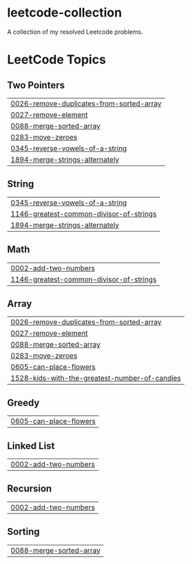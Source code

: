 # leetcode-collection
A collection of my resolved Leetcode problems.

<!---LeetCode Topics Start-->
# LeetCode Topics
## Two Pointers
|  |
| ------- |
| [0026-remove-duplicates-from-sorted-array](https://github.com/FabiMur/leetcode-collection/tree/master/0026-remove-duplicates-from-sorted-array) |
| [0027-remove-element](https://github.com/FabiMur/leetcode-collection/tree/master/0027-remove-element) |
| [0088-merge-sorted-array](https://github.com/FabiMur/leetcode-collection/tree/master/0088-merge-sorted-array) |
| [0283-move-zeroes](https://github.com/FabiMur/leetcode-collection/tree/master/0283-move-zeroes) |
| [0345-reverse-vowels-of-a-string](https://github.com/FabiMur/leetcode-collection/tree/master/0345-reverse-vowels-of-a-string) |
| [1894-merge-strings-alternately](https://github.com/FabiMur/leetcode-collection/tree/master/1894-merge-strings-alternately) |
## String
|  |
| ------- |
| [0345-reverse-vowels-of-a-string](https://github.com/FabiMur/leetcode-collection/tree/master/0345-reverse-vowels-of-a-string) |
| [1146-greatest-common-divisor-of-strings](https://github.com/FabiMur/leetcode-collection/tree/master/1146-greatest-common-divisor-of-strings) |
| [1894-merge-strings-alternately](https://github.com/FabiMur/leetcode-collection/tree/master/1894-merge-strings-alternately) |
## Math
|  |
| ------- |
| [0002-add-two-numbers](https://github.com/FabiMur/leetcode-collection/tree/master/0002-add-two-numbers) |
| [1146-greatest-common-divisor-of-strings](https://github.com/FabiMur/leetcode-collection/tree/master/1146-greatest-common-divisor-of-strings) |
## Array
|  |
| ------- |
| [0026-remove-duplicates-from-sorted-array](https://github.com/FabiMur/leetcode-collection/tree/master/0026-remove-duplicates-from-sorted-array) |
| [0027-remove-element](https://github.com/FabiMur/leetcode-collection/tree/master/0027-remove-element) |
| [0088-merge-sorted-array](https://github.com/FabiMur/leetcode-collection/tree/master/0088-merge-sorted-array) |
| [0283-move-zeroes](https://github.com/FabiMur/leetcode-collection/tree/master/0283-move-zeroes) |
| [0605-can-place-flowers](https://github.com/FabiMur/leetcode-collection/tree/master/0605-can-place-flowers) |
| [1528-kids-with-the-greatest-number-of-candies](https://github.com/FabiMur/leetcode-collection/tree/master/1528-kids-with-the-greatest-number-of-candies) |
## Greedy
|  |
| ------- |
| [0605-can-place-flowers](https://github.com/FabiMur/leetcode-collection/tree/master/0605-can-place-flowers) |
## Linked List
|  |
| ------- |
| [0002-add-two-numbers](https://github.com/FabiMur/leetcode-collection/tree/master/0002-add-two-numbers) |
## Recursion
|  |
| ------- |
| [0002-add-two-numbers](https://github.com/FabiMur/leetcode-collection/tree/master/0002-add-two-numbers) |
## Sorting
|  |
| ------- |
| [0088-merge-sorted-array](https://github.com/FabiMur/leetcode-collection/tree/master/0088-merge-sorted-array) |
<!---LeetCode Topics End-->